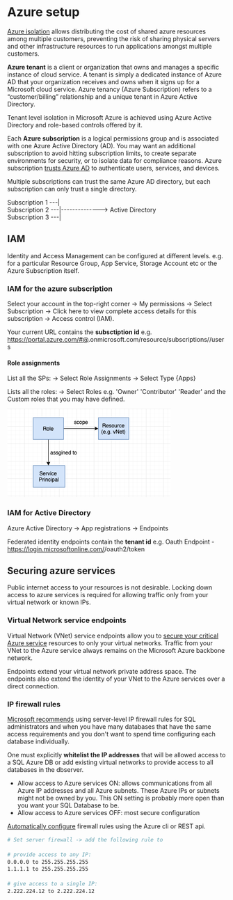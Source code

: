 # Azure setup

[Azure isolation](https://docs.microsoft.com/en-us/azure/security/azure-isolation) allows distributing the cost of shared azure resources among multiple customers, preventing the risk of sharing physical servers and other infrastructure resources to run applications amongst multiple customers.

**Azure tenant** is a client or organization that owns and manages a specific instance of cloud service. A tenant is simply a dedicated instance of Azure AD that your organization receives and owns when it signs up for a Microsoft cloud service. Azure tenancy (Azure Subscription) refers to a “customer/billing” relationship and a unique tenant in Azure Active Directory.

Tenant level isolation in Microsoft Azure is achieved using Azure Active Directory and role-based controls offered by it.

Each **Azure subscription** is a logical permissions group and is associated with one Azure Active Directory (AD). You may want an additional subscription to avoid hitting subscription limits, to create separate environments for security, or to isolate data for compliance reasons. Azure subscription [trusts Azure AD](https://docs.microsoft.com/en-in/azure/active-directory/fundamentals/active-directory-how-subscriptions-associated-directory) to authenticate users, services, and devices.

Multiple subscriptions can trust the same Azure AD directory, but each subscription can only trust a single directory.

Subscription 1 ---|  
Subscription 2 ---|--------------> Active Directory  
Subscription 3 ---|

## IAM

Identity and Access Management can be configured at different levels. e.g. for a particular Resource Group, App Service, Storage Account etc or the Azure Subscription itself.

### IAM for the azure subscription

Select your account in the top-right corner -> My permissions -> Select Subscription -> Click here to view complete access details for this subscription -> Access control (IAM).

Your current URL contains the **subsctiption id** e.g. https://portal.azure.com/#@<tenant>.onmicrosoft.com/resource/subscriptions/<subscription-id>/users

#### Role assignments

List all the SPs:  -> Select Role Assignments -> Select Type {Apps}

Lists all the roles: -> Select Roles e.g. 'Owner' 'Contributor' 'Reader' and the Custom roles that you may have defined.

![azure-role-assignment.png](../Images/azure-role-assignment.png)

### IAM for Active Directory

Azure Active Directory -> App registrations -> Endpoints

Federated identity endpoints contain the **tenant id** e.g. Oauth Endpoint - https://login.microsoftonline.com/<tenant-id>/oauth2/token

## Securing azure services

Public internet access to your resources is not desirable. Locking down access to azure services is required for allowing traffic only from your virtual network or known IPs.

### Virtual Network service endpoints

Virtual Network (VNet) service endpoints allow you to [secure your critical Azure service](https://docs.microsoft.com/en-us/azure/virtual-network/virtual-network-service-endpoints-overview) resources to only your virtual networks. Traffic from your VNet to the Azure service always remains on the Microsoft Azure backbone network.

Endpoints extend your virtual network private address space. The endpoints also extend the identity of your VNet to the Azure services over a direct connection. 


### IP firewall rules

[Microsoft recommends](https://docs.microsoft.com/en-us/azure/sql-database/sql-database-firewall-configure#recommendation) using server-level IP firewall rules for SQL administrators and when you have many databases that have the same access requirements and you don't want to spend time configuring each database individually.

One must explicitly **whitelist the IP addresses** that will be allowed access to a SQL Azure DB or add existing virtual networks to provide access to all databases in the dbserver.

* Allow access to Azure services ON: allows communications from all Azure IP addresses and all Azure subnets. These Azure IPs or subnets might not be owned by you. This ON setting is probably more open than you want your SQL Database to be.
* Allow access to Azure services OFF: most secure configuration

[Automatically configure](https://docs.microsoft.com/en-us/azure/sql-database/sql-database-firewall-configure#manage-server-level-ip-firewall-rules-using-azure-cli) firewall rules using the Azure   cli or REST api.

```sh
# Set server firewall -> add the following rule to

# provide access to any IP:
0.0.0.0 to 255.255.255.255
1.1.1.1 to 255.255.255.255

# give access to a single IP:
2.222.224.12 to 2.222.224.12
```